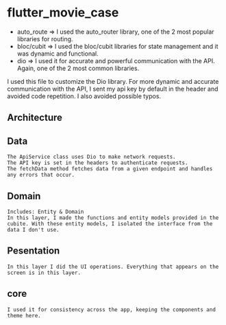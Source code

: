 # flutter_movie_case

<!-- Packages -->
- auto_route => I used the auto_router library, one of the 2 most popular libraries for routing.
- bloc/cubit => I used the bloc/cubit libraries for state management and it was dynamic and functional.
- dio => I used it for accurate and powerful communication with the API. Again, one of the 2 most common libraries.


<!-- NETWORK MANAGER: -->
I used this file to customize the Dio library. For more dynamic and accurate communication with the API, I sent my api key by default in the header and avoided code repetition. I also avoided possible typos.


## Architecture

## Data
    The ApiService class uses Dio to make network requests.
    The API key is set in the headers to authenticate requests.
    The fetchData method fetches data from a given endpoint and handles any errors that occur.

## Domain
    Includes: Entity & Domain
    In this layer, I made the functions and entity models provided in the cubite. With these entity models, I isolated the interface from the data I don't use.

## Pesentation
    In this layer I did the UI operations. Everything that appears on the screen is in this layer. 

## core
    I used it for consistency across the app, keeping the components and theme here.









